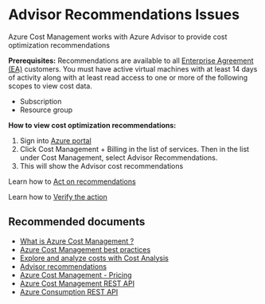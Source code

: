 <properties
	pageTitle="advisor recommendations issues"
	description="advisor recommendations issues"
	service="azure-billing"
	resource="billing"
	authors="prdasneo"
	displayOrder=""
	selfHelpType="generic"
	supportTopicIds="32615280"
	resourceTags=""
	productPesIds="15659"
	cloudEnvironments="public"
/>

# Advisor Recommendations Issues

Azure Cost Management works with Azure Advisor to provide cost optimization recommendations

**Prerequisites:** Recommendations are available to all [Enterprise Agreement (EA)](https://azure.microsoft.com/pricing/enterprise-agreement) customers. You must have active virtual machines with at least 14 days of activity along with at least read access to one or more of the following scopes to view cost data.

* Subscription
* Resource group

**How to view cost optimization recommendations:** <br>

1. Sign into [Azure portal](https://portal.azure.com)
2. Click Cost Management + Billing in the list of services. Then in the list under Cost Management, select Advisor Recommendations.
3. This will show the Advisor cost recommendations

Learn how to [Act on recommendations](https://docs.microsoft.com/azure/cost-management/tutorial-acm-opt-recommendations#act-on-a-recommendation)<br>

Learn how to [Verify the action](https://docs.microsoft.com/azure/cost-management/tutorial-acm-opt-recommendations#verify-the-action)<br>


## **Recommended documents**

* [What is Azure Cost Management ?](https://docs.microsoft.com/azure/cost-management/overview-cost-mgt)<br>
* [Azure Cost Management best practices](https://docs.microsoft.com/azure/cost-management/cost-mgt-best-practices)<br>
* [Explore and analyze costs with Cost Analysis](https://docs.microsoft.com/azure/cost-management/quick-acm-cost-analysis)<br>
* [Advisor recommendations](https://docs.microsoft.com/azure/cost-management/tutorial-acm-opt-recommendations)<br>
* [Azure Cost Management - Pricing](https://azure.microsoft.com/pricing/details/cost-management/)<br>
* [Azure Cost Management REST API](https://docs.microsoft.com/rest/api/cost-management/)<br>
* [Azure Consumption REST API](https://docs.microsoft.com/rest/api/consumption/)<br>
